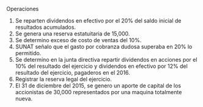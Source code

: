 Operaciones
1.	Se reparten dividendos en efectivo por el 20% del saldo inicial de resultados acumulados.
2.	Se genera una reserva estatuitaria de 15,000.
3.	Se determino exceso de costo de ventas del 10%.
4.	SUNAT señalo que el gasto por cobranza dudosa superaba en 20% lo permitido.
5.	Se determino en la junta directiva repartir dividendos en acciones por el 10% del resultado del ejercicio y dividendos en efectivo por 12% del resultado del ejercicio, pagaderos en el 2016.
6.	Registrar la reserva legal del ejercicio.
7.	El 31 de diciembre del 2015, se genero un aporte de capital de los accionistas de 30,000 representados por una maquina totalmente nueva.
